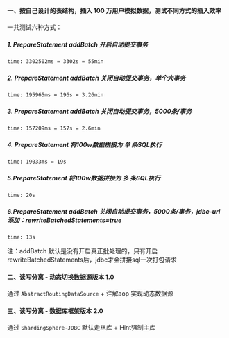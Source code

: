 #### 一、按自己设计的表结构，插入 100 万用户模拟数据，测试不同方式的插入效率

一共测试六种方式：

##### 1. PrepareStatement addBatch 开启自动提交事务
```
time: 3302502ms = 3302s = 55min
```
##### 2. PrepareStatement addBatch 关闭自动提交事务，单个大事务
```
time: 195965ms = 196s = 3.26min
```
##### 3. PrepareStatement addBatch 关闭自动提交事务，5000条/事务
```
time: 157209ms = 157s = 2.6min
```
##### 4. PrepareStatement 将100w数据拼接为 单 条SQL执行
```
time: 19033ms = 19s
```
##### 5.PrepareStatement 将100w数据拼接为 多 条SQL执行
```
time: 20s
```
##### 6.PrepareStatement addBatch 关闭自动提交事务，5000条/事务，jdbc-url添加：rewriteBatchedStatements=true
```
time: 13s
```
注：addBatch 默认是没有开启真正批处理的，只有开启rewriteBatchedStatements后，jdbc才会拼接sql一次打包请求


#### 二、读写分离 - 动态切换数据源版本 1.0
通过 `AbstractRoutingDataSource` + 注解aop 实现动态数据源

#### 三、读写分离 - 数据库框架版本 2.0
通过 `ShardingSphere-JDBC` 默认走从库 + Hint强制主库
